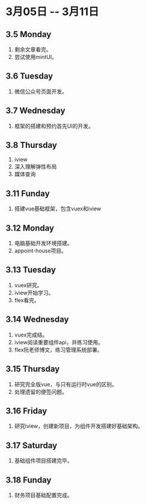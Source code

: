 # 3月05日 -- 3月11日

## 3.5 Monday
1. 剩余文章看完。
2. 尝试使用mintUI。

## 3.6 Tuesday
1. 微信公众号页面开发。

## 3.7 Wednesday
1. 框架的搭建和预约首先UI的开发。

## 3.8 Thursday
1. iview
2. 深入理解弹性布局
3. 媒体查询

## 3.11 Funday
1. 搭建vue基础框架，包含vuex和iview

## 3.12 Monday
1. 电脑基础开发环境搭建。
2. appoint-house项目。

## 3.13 Tuesday
1. vuex研究。
2. iview开始学习。
3. flex看完。

## 3.14 Wednesday
1. vuex完成结。
2. iview阅读重要组件api，并练习使用。
3. flex阮老师博文，练习管理系统部署。

## 3.15 Thursday
1. 研究完全版vue，与只有运行时vue的区别。
2. 处理遗留的便签问题。

## 3.16 Friday
1. 研究iview，创建新项目，为组件开发搭建好基础架构。

## 3.17 Saturday
1. 基础组件项目搭建完毕。

## 3.18 Funday
1. 财务项目基础配置完成。
